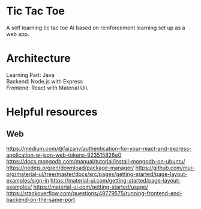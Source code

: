 # Tic Tac Toe

A self learning tic tac toe AI based on reinforcement learning set up as a web
app.

# Architecture

Learning Part: Java\
Backend: Node.js with Express\
Frontend: React with Material UI\


# Helpful resources

## Web

https://medium.com/@faizanv/authentication-for-your-react-and-express-application-w-json-web-tokens-923515826e0
https://docs.mongodb.com/manual/tutorial/install-mongodb-on-ubuntu/
https://nodejs.org/en/download/package-manager/
https://github.com/mui-org/material-ui/tree/master/docs/src/pages/getting-started/page-layout-examples/sign-in
https://material-ui.com/getting-started/page-layout-examples/
https://material-ui.com/getting-started/usage/
https://stackoverflow.com/questions/49779575/running-frontend-and-backend-on-the-same-port
